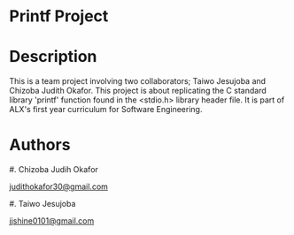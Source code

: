 # Printf Project

# Description

This is a team project involving two collaborators; Taiwo Jesujoba and Chizoba Judith Okafor. This project is about replicating the C standard library 'printf' function found in the <stdio.h> library header file. It is part of ALX's first year curriculum for Software Engineering.


# Authors

#. Chizoba Judih Okafor 
   
   judithokafor30@gmail.com

#. Taiwo Jesujoba 
   
   jjshine0101@gmail.com
